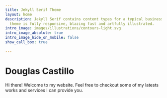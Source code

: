 ```yaml
---
title: Jekyll Serif Theme
layout: home
description: Jekyll Serif contains content types for a typical business website. The
  theme is fully responsive, blazing fast and artfully illustrated.
intro_image: images/illustrations/contours-light.svg
intro_image_absolute: true
intro_image_hide_on_mobile: false
show_call_box: true

---
```

# Douglas Castillo

Hi there! Welcome to my website.
Feel free to checkout some of my latests works and services I can provide you.
